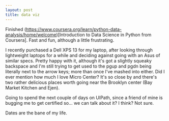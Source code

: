 ```yaml
---
layout: post
title: data viz
---
```


Finished (https://www.coursera.org/learn/python-data-analysis/home/welcome)[Introduction to Data Science in Python from Coursera]. Fast and fun, although a little frustrating. 

I recently purchased a Dell XPS 13 for my laptop, after looking through lightweight laptops for a while and deciding against going with an Asus of similar specs. Pretty happy with it, although it's got a slightly squeaky backspace and I'm still trying to get used to the pgup and pgdn being literally next to the arrow keys; more than once I've mashed into either. Did I ever mention how much I love Micro Center? It's so close by and there's two rather delicious places worth going near the Brooklyn center (Bay Market Kitchen and Ejen). 

Going to spend the next couple of days on UIPath, since a friend of mine is bugging me to get certified so... we can talk about it? I think? Not sure. 

Dates are the bane of my life. 